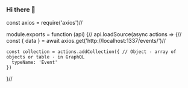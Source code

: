 ### Hi there 👋
const axios = require('axios')//

module.exports = function (api) {//
 api.loadSource(async actions => {//
    const { data } = await axios.get('http://localhost:1337/events/')//

    const collection = actions.addCollection({ // Object - array of objects or table - in GraphQL
      typeName: 'Event'
    })
 }//

